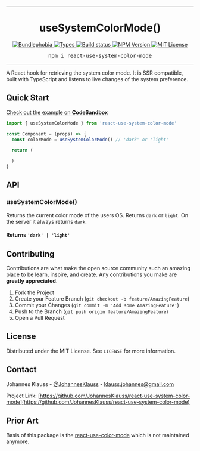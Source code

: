 <hr>
<div align="center">
  <h1 align="center">
    useSystemColorMode()
  </h1>
</div>

<p align="center">
  <a href="https://bundlephobia.com/result?p=react-use-system-color-mode">
    <img alt="Bundlephobia" src="https://img.shields.io/bundlephobia/minzip/react-use-system-color-mode?style=for-the-badge&labelColor=24292e">
  </a>
  <a aria-label="Types" href="https://www.npmjs.com/package/react-use-system-color-mode">
    <img alt="Types" src="https://img.shields.io/npm/types/react-use-system-color-mode?style=for-the-badge&labelColor=24292e">
  </a>
  <a aria-label="Build status" href="https://travis-ci.com/jaredLunde/react-hook">
    <img alt="Build status" src="https://img.shields.io/travis/com/jaredLunde/react-hook?style=for-the-badge&labelColor=24292e">
  </a>
  <a aria-label="NPM version" href="https://www.npmjs.com/package/react-use-system-color-mode">
    <img alt="NPM Version" src="https://img.shields.io/npm/v/react-use-system-color-mode?style=for-the-badge&labelColor=24292e">
  </a>
  <a aria-label="License" href="https://jaredlunde.mit-license.org/">
    <img alt="MIT License" src="https://img.shields.io/npm/l/react-use-system-color-mode?style=for-the-badge&labelColor=24292e">
  </a>
</p>

<pre align="center">npm i react-use-system-color-mode</pre>
<hr>

A React hook for retrieving the system color mode. It is SSR compatible, built with TypeScript and listens to live changes
of the system preference.

## Quick Start

[Check out the example on **CodeSandbox**](https://codesandbox.io/s/react-hookmouse-position-example-udsxi?file=/src/App.js)

```jsx harmony
import { useSystemColorMode } from 'react-use-system-color-mode'

const Component = (props) => {
  const colorMode = useSystemColorMode() // 'dark' or 'light'

  return (

  )
}
```

## API

### useSystemColorMode()

Returns the current color mode of the users OS. Returns `dark` or `light`. On the server it always returns `dark`.

#### Returns `'dark' | 'light'`

## Contributing
Contributions are what make the open source community such an amazing place to be learn, inspire, and create. Any contributions you make are **greatly appreciated**.

1. Fork the Project
2. Create your Feature Branch (`git checkout -b feature/AmazingFeature`)
3. Commit your Changes (`git commit -m 'Add some AmazingFeature'`)
4. Push to the Branch (`git push origin feature/AmazingFeature`)
5. Open a Pull Request

## License
Distributed under the MIT License. See `LICENSE` for more information.

## Contact

Johannes Klauss - [@JohannesKlauss](https://github.com/JohannesKlauss) - klauss.johannes@gmail.com

Project Link: [https://github.com/JohannesKlauss/react-use-system-color-mode](https://github.com/JohannesKlauss/react-use-system-color-mode)

## Prior Art
Basis of this package is the [react-use-color-mode](https://github.com/JasonHeylon/react-use-color-mode)
which is not maintained anymore.